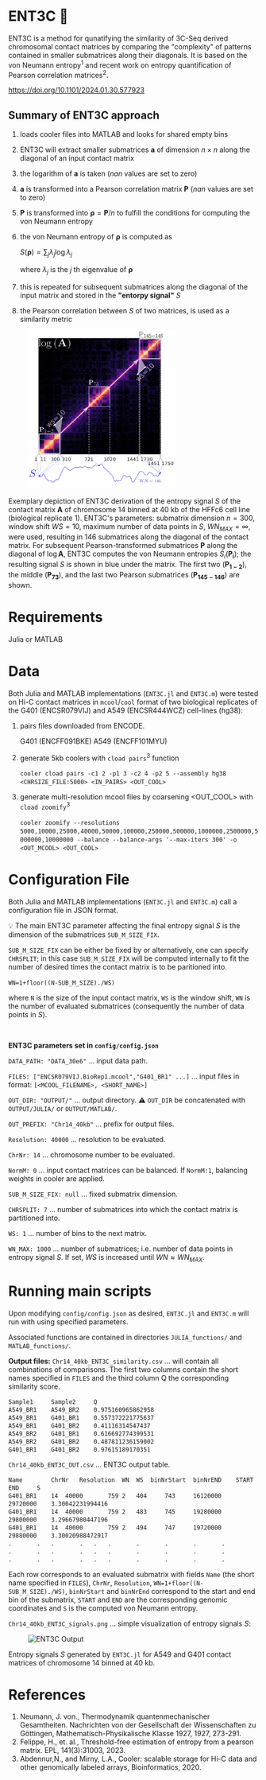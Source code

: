 # ENT3C :duck:
ENT3C is a method for qunatifying the similarity of 3C-Seq derived chromosomal contact matrices by comparing the "complexity" of patterns contained in smaller submatrices along their diagonals. It is based on the von Neumann entropy<sup>1</sup> and recent work on entropy quantification of Pearson correlation matrices<sup>2</sup>.

https://doi.org/10.1101/2024.01.30.577923 

## Summary of ENT3C approach
1. loads cooler files into MATLAB and looks for shared empty bins
2. ENT3C will extract smaller submatrices $\mathbf{a}$ of dimension $n\times n$ along the diagonal of an input contact matrix 
4. the logarithm of $\mathbf{a}$ is taken ($nan$ values are set to zero)
5. $\mathbf{a}$ is transformed into a Pearson correlation matrix $\mathbf{P}$ ($nan$ values are set to zero)
6. $\mathbf{P}$ is transformed into $\boldsymbol{\rho}=\mathbf{P}/n$ to fulfill the conditions for computing the von Neumann entropy
7. the von Neumann entropy of $\boldsymbol{\rho}$ is computed as

   $S(\boldsymbol{\rho})=\sum_j \lambda_j \log \lambda_j$

   where $\lambda_j$ is the $j$ th eigenvalue of $\boldsymbol{\rho}$
8. this is repeated for subsequent submatrices along the diagonal of the input matrix and stored in the **"entorpy signal"** $S$
9. the Pearson correlation between $S$ of two matrices, is used as a similarity metric 

<figure>
    <img src="Figures/ENT3C_explain.png" width="297.358" height="318.837" 
         alt="explaination of ENT3C">
</figure>

Exemplary depiction of ENT3C derivation of the entropy signal $S$ of the contact matrix $\mathbf{A}$ of chromosome 14 binned at 40 kb of the HFFc6 cell line (biological replicate 1). ENT3C's parameters: submatrix dimension $n=300$, window shift $WS=10$, maximum number of data points in $S$, $WN_{MAX}=\infty$, were used, resulting in 146 submatrices along the diagonal of the contact matrix. For subsequent Pearson-transformed submatrices $\mathbf{P}$ along the diagonal of $\log{\mathbf{A}}$, ENT3C computes the von Neumann entropies $S_i(\mathbf{P_i})$; the resulting signal $S$ is shown in blue under the matrix. The first two ($\mathbf{P_{1-2}}$), the middle ($\mathbf{P_{73}}$), and the last two Pearson submatrices ($\mathbf{P_{145-146}}$) are shown.

# Requirements
Julia or MATLAB

# Data
Both Julia and MATLAB implementations (```ENT3C.jl``` and ```ENT3C.m```) were tested on Hi-C contact matrices in ```mcool```/```cool``` format of two biological replicates of the G401 (ENCSR079VIJ) and A549 (ENCSR444WCZ) cell-lines (hg38):

 1. pairs files downloaded from ENCODE.
  
	G401 (ENCFF091BKE) A549 (ENCFF101MYU)

 4. generate 5kb coolers with ```cload pairs```<sup>3</sup> function
 
	```cooler cload pairs -c1 2 -p1 3 -c2 4 -p2 5 --assembly hg38 <CHRSIZE_FILE:5000> <IN_PAIRS> <OUT_COOL>```

 5. generate multi-resolution mcool files by coarsening <OUT_COOL>  with ```cload zoomify```<sup>3</sup>
    
	```cooler zoomify --resolutions 5000,10000,25000,40000,50000,100000,250000,500000,1000000,2500000,5000000,10000000 --balance --balance-args '--max-iters 300' -o <OUT_MCOOL> <OUT_COOL>```

# Configuration File
Both Julia and MATLAB implementations (```ENT3C.jl``` and ```ENT3C.m```) call a configuration file in JSON format. 

:bulb: The main ENT3C parameter affecting the final entropy signal $S$ is the dimension of the submatrices ```SUB_M_SIZE_FIX```. 

```SUB_M_SIZE_FIX``` can be either be fixed by or alternatively, one can specify ```CHRSPLIT```; in this case ```SUB_M_SIZE_FIX``` will be computed internally to fit the number of desired times the contact matrix is to be paritioned into. 

```WN=1+floor((N-SUB_M_SIZE)./WS)```

where ```N``` is the size of the input contact matrix, ```WS``` is the window shift, ```WN``` is the number of evaluated submatrices (consequently the number of data points in $S$).

<br>

**ENT3C parameters set in ```config/config.json```**

```DATA_PATH: "DATA_30e6"``` $\dots$ input data path. 

```FILES: ["ENCSR079VIJ.BioRep1.mcool","G401_BR1" ...]``` $\dots$ input files in format: ```[<MCOOL_FILENAME>, <SHORT_NAME>]```

```OUT_DIR: "OUTPUT/"``` $\dots$ output directory. :warning: ```OUT_DIR``` be concatenated with ```OUTPUT/JULIA/``` or ```OUTPUT/MATLAB/```.

```OUT_PREFIX: "Chr14_40kb"``` $\dots$ prefix for output files.

```Resolution: 40000``` $\dots$ resolution to be evaluated.

```ChrNr: 14``` $\dots$ chromosome number to be evaluated.

```NormM: 0``` $\dots$ input contact matrices can be balanced. If ```NormM:1```, balancing weights in cooler are applied.

```SUB_M_SIZE_FIX: null``` $\dots$ fixed submatrix dimension.

```CHRSPLIT: 7``` $\dots$ number of submatrices into which the contact matrix is partitioned into.

```WS: 1``` $\dots$ number of bins to the next matrix.

```WN_MAX: 1000``` $\dots$ number of submatrices; i.e. number of data points in entropy signal $S$. If set, $WS$ is increased until $WN \approx WN_{MAX}$.

# Running main scripts 

Upon modifying ```config/config.json``` as desired, ```ENT3C.jl``` and ```ENT3C.m``` will run with using specified parameters.

Associated functions are contained in directories ```JULIA_functions/``` and ```MATLAB_functions/```.

**Output files:**
```Chr14_40kb_ENT3C_similarity.csv``` $\dots$ will contain all combinations of comparisons. The first two columns contain the short names specified in ```FILES``` and the third column Q the corresponding similarity score.  
```
Sample1		Sample2		Q
A549_BR1	A549_BR2	0.975160965862958
A549_BR1	G401_BR1	0.557372221775637
A549_BR1	G401_BR2	0.41116314547437
A549_BR2	G401_BR1	0.616692774399531
A549_BR2	G401_BR2	0.487811236159002
G401_BR1	G401_BR2	0.97615189170351
```

```Chr14_40kb_ENT3C_OUT.csv``` $\dots$ ENT3C output table. 
```
Name		ChrNr	Resolution	WN	WS	binNrStart	binNrEND	START		END		S
G401_BR1	14	40000		759	2	404		743		16120000	29720000	3.30042231994416
G401_BR1	14	40000		759	2	483		745		19280000	29800000	3.29667980447196
G401_BR1	14	40000		759	2	494		747		19720000	29880000	3.30020988472917
.		.	.		.	.	.		.		.		.		.
.		.	.		.	.	.		.		.		.		.
.		.	.		.	.	.		.		.		.		.
```
Each row corresponds to an evaluated submatrix with fields ```Name``` (the short name specified in ```FILES```), ```ChrNr```, ```Resolution```, ```WN=1+floor((N-SUB_M_SIZE)./WS)```, ```binNrStart``` and ```binNrEnd``` correspond to the start and end bin of the submatrix, ```START``` and ```END``` are the corresponding genomic coordinates and ```S``` is the computed von Neumann entropy.

```Chr14_40kb_ENT3C_signals.png``` $\dots$ simple visualization of entropy signals $S$:

<figure>
    <img src="OUTPUT/JULIA/Chr14_40kb_ENT3C_OUT.png" width="500" height="300" 
         alt="ENT3C Output">
</figure>

Entropy signals $S$ generated by ```ENT3C.jl``` for A549 and G401 contact matrices of chromosome 14 binned at 40 kb.

# References
1. Neumann, J. von., Thermodynamik quantenmechanischer Gesamtheiten. Nachrichten von der Gesellschaft der Wissenschaften zu Göttingen, Mathematisch-Physikalische Klasse 1927, 1927, 273-291.
2. Felippe, H., et. al., Threshold-free estimation of entropy from a pearson matrix. EPL, 141(3):31003, 2023.
3. Abdennur,N., and Mirny, L.A., Cooler: scalable storage for Hi-C data and other genomically labeled arrays, Bioinformatics, 2020.
